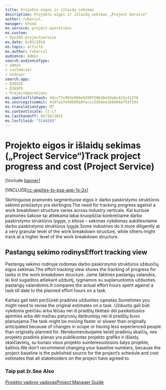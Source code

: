 ```yaml
---
title: Projekto eigos ir išlaidų sekimas
description: Projekto eigos ir išlaidų sekimas „Project Service“
author: ruhercul
manager: kfend
ms.service: project-operations
ms.custom:
- dyn365-projectservice
ms.date: 8/03/2018
ms.topic: article
ms.author: ruhercul
audience: Admin
search.audienceType:
- admin
- customizer
- enduser
search.app:
- D365CE
- D365PS
- ProjectOperations
ms.openlocfilehash: 4dccf7c9b3e994e5d39f50b38e50a6c423c412f6
ms.sourcegitcommit: 418fa1fe9d605b8faccc2d5dee1b04b4e753f194
ms.translationtype: HT
ms.contentlocale: lt-LT
ms.lasthandoff: 02/10/2021
ms.locfileid: "5144243"
---
```

# <a name="track-project-progress-and-cost-project-service"></a><span data-ttu-id="bcb45-103">Projekto eigos ir išlaidų sekimas („Project Service“)</span><span class="sxs-lookup"><span data-stu-id="bcb45-103">Track project progress and cost (Project Service)</span></span>

[!include [banner](../includes/psa-now-project-operations.md)]

[!INCLUDE[cc-applies-to-psa-app-1x-2x](../includes/cc-applies-to-psa-app-1x-2x.md)]

<span data-ttu-id="bcb45-104">Skirtinguose pramonės segmentuose eigos ir darbo paskirstymo struktūros sekimo priežastys yra skirtingos.</span><span class="sxs-lookup"><span data-stu-id="bcb45-104">The need for tracking progress against a work breakdown structure varies across industry verticals.</span></span> <span data-ttu-id="bcb45-105">Kai kuriose pramonės šakose tai atliekama labai kruopščiai konkrečiame darbo paskirstymo struktūros lygyje, o kitose – sekimas vykdomas aukštesniame darbo paskirstymo struktūros lygyje.</span><span class="sxs-lookup"><span data-stu-id="bcb45-105">Some industries do it more diligently at a very granular level of the work breakdown structure, while others might track at a higher level of the work breakdown structure.</span></span>  
  
## <a name="effort-tracking-view"></a><span data-ttu-id="bcb45-106">Pastangų sekimo rodinys</span><span class="sxs-lookup"><span data-stu-id="bcb45-106">Effort tracking view</span></span>  
<span data-ttu-id="bcb45-107">Pastangų sekimo rodinyje rodomas darbo paskirstymo struktūros užduočių eigos sekimas.</span><span class="sxs-lookup"><span data-stu-id="bcb45-107">The effort tracking view shows the tracking of progress for tasks in the work breakdown structure.</span></span> <span data-ttu-id="bcb45-108">Jame faktinės pastangų valandos, iki šiol sugaištos atliekant užduotį, lyginamos su suplanuotomis užduoties pastangų valandomis.</span><span class="sxs-lookup"><span data-stu-id="bcb45-108">It compares the actual effort hours spent against a task till date to the planned effort hours on a task.</span></span>  
  
<span data-ttu-id="bcb45-109">Kartais gali tekti peržiūrėti pradines užduoties sąmatas.</span><span class="sxs-lookup"><span data-stu-id="bcb45-109">Sometimes you might need to revise the original estimates on a task.</span></span> <span data-ttu-id="bcb45-110">Užduotis gali būti vykdoma greičiau arba lėčiau nei iš pradžių tikėtasi dėl pasikeitusios apimties arba dėl mažiau patyrusių darbuotojų nei iš pradžių buvo planuojama.</span><span class="sxs-lookup"><span data-stu-id="bcb45-110">The task might be moving faster or slower than originally anticipated because of changes in scope or having less experienced people than originally planned for.</span></span> <span data-ttu-id="bcb45-111">Nerekomenduojame keisti pradinių skaičių, nes projekto pradinis planas yra publikuotas projekto grafiko ir išlaidų skaičiavimų, su kuriais visos projekto suinteresuotosios šalys projekte, šaltinis.</span><span class="sxs-lookup"><span data-stu-id="bcb45-111">We don't recommend changing your baseline numbers, because the project baseline is the published source for the project’s schedule and cost estimates that all stakeholders on the project have agreed to.</span></span>  
  
### <a name="see-also"></a><span data-ttu-id="bcb45-112">Taip pat žr.</span><span class="sxs-lookup"><span data-stu-id="bcb45-112">See Also</span></span>  
 [<span data-ttu-id="bcb45-113">Projekto vadovo vadovas</span><span class="sxs-lookup"><span data-stu-id="bcb45-113">Project Manager Guide</span></span>](../psa/project-manager-guide.md)
